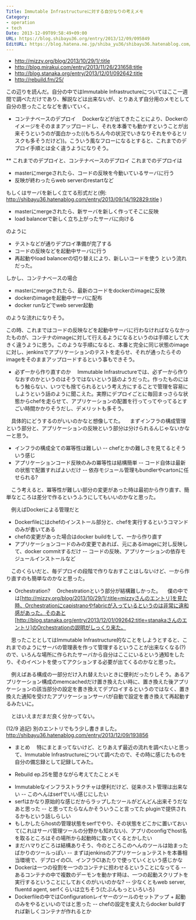 ```yaml
---
Title: Immutable Infrastructureに対する自分なりの考えメモ
Category:
- operation
- tech
Date: 2013-12-09T09:58:49+09:00
URL: https://blog.shibayu36.org/entry/2013/12/09/095849
EditURL: https://blog.hatena.ne.jp/shiba_yu36/shibayu36.hatenablog.com/atom/entry/12921228815714068939
---
```


- http://mizzy.org/blog/2013/10/29/1/:title
- http://blog.mirakui.com/entry/2013/11/26/231658:title
- http://blog.stanaka.org/entry/2013/12/01/092642:title
- http://rebuild.fm/25/

この辺りを読んだ。自分の中ではImmutable Infrastructureについてはここ一週間で調べただけであり、解説などは出来ないが、とりあえず自分用のメモとして自分の思ったことなどを書いていく。


* コンテナベースのデプロイ
　Dockerなどが出てきたことにより、Dockerのイメージをそのままアップロードし、それを本番でも動かすということが出来そうというのが面白かった((もちろん今の状況でいきなりそれをやるとリスクも多そうだけど))。こういう風なフローになるとすると、これまでのデプロイ手順とは全く違うようになりそう。

** これまでのデプロイと、コンテナベースのデプロイ
これまでのデプロイは
- masterにmergeされたら、コードの反映を今動いているサーバに行う
- 反映が終わったらweb serverのrestartなど

もしくはサーバを新しく立てる形式だと(例: http://shibayu36.hatenablog.com/entry/2013/09/14/192829:title )
- masterにmergeされたら、新サーバを新しく作ってそこに反映
- load balancerで新しく立ち上がったサーバに向ける

のように
+ テストなどが通りデプロイ準備が完了する
+ コードの反映などを起動中サーバに行う
+ 再起動やload balancerの切り替えにより、新しいコードを使う
という流れだった。


しかし、コンテナベースの場合
- masterにmergeされたら、最新のコードをdockerのimageに反映
- dockerのimageを起動中サーバに配布
- docker runなどでweb server起動

のような流れになりそう。

この時、これまではコードの反映などを起動中サーバに行わなければならなかったものが、コンテナのimageに対して行えるようになるというのは手順として大きく違うように思う。このような手順になると、本番と完全に同じ状態のimageに対し、jenkinsでアプリケーションのテストを走らせ、それが通ったらそのimageをそのままアップロードするという事もできそう。


* 必ず一から作り直すのか
　Immutable Infrastructureでは、必ず一から作りなおすのかというのはそうではないという話のようだった。作ったものにはもう触らない、いつでも捨てられるという考え方にすることで管理を容易にしようという話のように聞こえた。実際にデプロイごとに毎回まっさらな状態からchefを走らせて、アプリケーションの配置を行ってってやってるとすごい時間かかりそうだし、デメリットも多そう。

　具体的にどうするのがいいのかなと想像してた。
　まずインフラの構成管理という部分と、アプリケーションの反映という部分は分けられるんじゃないかなーと思う。
- インフラの構成全ての冪等性は難しい
-- chefとかの難しさを見てるとそういう感じ
- アプリケーションコード反映のみの冪等性は結構簡単
-- コード自体は最新の状態で配置すればよいだけ
-- 依存モジュール管理もbundlerやcartonに任せられる?

　こう考えると、冪等性が難しい部分の変更があった時は最初から作り直す、簡単なところは差分で作るというふうにしてもいいのかなと思った。

　例えばDockerによる管理だと
- Dockerfileにはchefのインストール部分と、chefを実行するというコマンドのみが書いてある
- chefの変更があった場合はdocker buildをして、一から作り直す
- アプリケーションコードのみの変更であれば、元にあるimageに対し反映して、docker commitするだけ
-- コードの反映、アプリケーションの依存モジュールインストールなど

　このくらいだと、毎デプロイの段階で作りなおすことはしないけど、一から作り直すのも簡単なのかなと思った。


* Orchestration?
　Orchestrationという部分が結構難しかった。
　僕の中では[http://mizzy.org/blog/2013/10/29/1/:title=mizzyさんのエントリ]を見た時、Orchestrationにcapistranoやfabricが入っているというのは非常に違和感があった。そのあと[http://blog.stanaka.org/entry/2013/12/01/092642:title=stanakaさんのエントリ]のOrchestrationの説明がしっくり来た。

　思ったこととしてはImmutable Infrastructure的なことをしようとすると、これまでのようにサーバの管理表を作って管理するということが出来なくなる(?)ので、いろんな場所に作られたサーバから自分はここにいるという通知をしたり、そのイベントを使ってアクションする必要が出てくるのかなと思った。

　例えばある構成の一部分だけ入れ替えたいときに便利だったりしそう。あるアプリケーション構成のmemcachedだけ置き換えたい時に、置き換えた後アプリケーションの該当部分の設定を書き換えてデプロイするというのではなく、置き換えた通知を受けたアプリケーションサーバが自動で設定を書き換えて再起動するみたいに。

　とはいえまだまだ良く分かってない。

(12/9 追記)
別のエントリでもう少し書きました。
http://shibayu36.hatenablog.com/entry/2013/12/09/193856


* まとめ
　特にまとまってないけど、とりあえず最近の流れを調べたいと思って、Immutable Infrastructureについて調べたので、その時に感じたものを自分の備忘録として記録してみた。

* Rebuild ep.25を聞きながら考えてたことメモ
- Immutableなインフラストラクチャは便利だけど、従来ホスト管理は出来ない
-- このへんはserfでいい感じにしたい
- serfはかなり原始的な感じだからラップしたツールがどんどん出来そうだなあと思った
-- と思ってたらなんかそういうこと言ってた pluginで提供されるかもという話しらしい
- もしかしたらhostの管理状態をserfでやり、その状態をどこかに置いておいて(これはサーバ管理ツールの分野かも知れない)、アプリのconfigでhost名を取るところはその場所から起動時に取ってくるとかしたい
- まだハマりどころは結構ありそう、今のところこのへんのツールは始まったばかりのツールっぽい
-- まずはjenkinsのアプリケーションテストを本番相当環境で、デプロイのCI、インフラCIあたりで使っていくという感じかな
- Dockerは一つの役割を一つのコンテナに担わせるということになってる
-- あるコンテナの中で複数のデーモンを動かす時は、一つの起動スクリプトを実行するということにしておくのがいいのかな?
-- 少なくともweb server, fluentd agent, serfくらいは立ちそう(たぶんもっといろいろ)
- Dockerfileの中ではConfigurationレイヤーのツールのセットアップ + 起動のみをやるといいのではと思った
-- chefの設定を変えたらdocker buildすれば新しくコンテナが作れるとか
